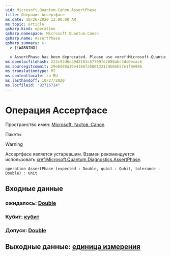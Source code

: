 ```yaml
---
uid: Microsoft.Quantum.Canon.AssertPhase
title: Операция Ассертфасе
ms.date: 10/26/2020 12:00:00 AM
ms.topic: article
qsharp.kind: operation
qsharp.namespace: Microsoft.Quantum.Canon
qsharp.name: AssertPhase
qsharp.summary: >-
  > [!WARNING]

  > AssertPhase has been deprecated. Please use <xref:Microsoft.Quantum.Diagnostics.AssertPhase> instead.
ms.openlocfilehash: 223c92d6ca9d3183c57709fd2080abc3dc0ecac6
ms.sourcegitcommit: 29e0d88a30e4166fa580132124b0eb57e1f0e986
ms.translationtype: MT
ms.contentlocale: ru-RU
ms.lasthandoff: 10/27/2020
ms.locfileid: "92716714"
---
```

# <a name="assertphase-operation"></a>Операция Ассертфасе

Пространство имен: [Microsoft. тактов. Canon](xref:Microsoft.Quantum.Canon)

Пакеты [](https://nuget.org/packages/)


> [!WARNING]
> Ассертфасе является устаревшим. Взамен рекомендуется использовать <xref:Microsoft.Quantum.Diagnostics.AssertPhase>.



```qsharp
operation AssertPhase (expected : Double, qubit : Qubit, tolerance : Double) : Unit
```


## <a name="input"></a>Входные данные

### <a name="expected--double"></a>ожидалось: [Double](xref:microsoft.quantum.lang-ref.double)




### <a name="qubit--qubit"></a>Кубит: [кубит](xref:microsoft.quantum.lang-ref.qubit)




### <a name="tolerance--double"></a>Допуск: [Double](xref:microsoft.quantum.lang-ref.double)





## <a name="output--unit"></a>Выходные данные: [единица измерения](xref:microsoft.quantum.lang-ref.unit)

